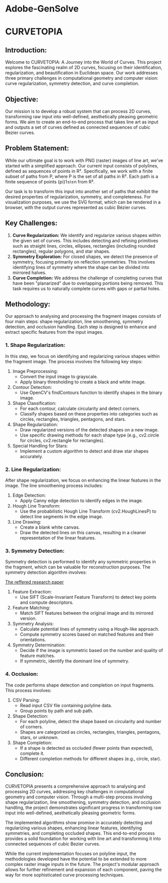 # Adobe-GenSolve

<h1>CURVETOPIA</h1>

<h2>Introduction:</h2>
<p>Welcome to CURVETOPIA: A Journey into the World of Curves. This project explores the fascinating realm of 2D curves, focusing on their identification, regularization, and beautification in Euclidean space. Our work addresses three primary challenges in computational geometry and computer vision: curve regularization, symmetry detection, and curve completion.</p>



<h2>Objective:</h2>
<p>Our mission is to develop a robust system that can process 2D curves, transforming raw input into well-defined, aesthetically pleasing geometric forms. We aim to create an end-to-end process that takes line art as input and outputs a set of curves defined as connected sequences of cubic Bezier curves.</p>

<h2>Problem Statement:</h2>
<p>While our ultimate goal is to work with PNG (raster) images of line art, we've started with a simplified approach. Our current input consists of polylines, defined as sequences of points in R². Specifically, we work with a finite subset of paths from P, where P is the set of all paths in R². Each path is a finite sequence of points {pi}1≤i≤n from R².</p>

<p>Our task is to transform this input into another set of paths that exhibit the desired properties of regularization, symmetry, and completeness. For visualization purposes, we use the SVG format, which can be rendered in a browser, with the output curves represented as cubic Bézier curves.</p>

<h2>Key Challenges:</h2>
<ol>
  <li><strong>Curve Regularization:</strong> We identify and regularize various shapes within the given set of curves. This includes detecting and refining primitives such as straight lines, circles, ellipses, rectangles (including rounded rectangles), regular polygons, and star shapes.</li>
  <li><strong>Symmetry Exploration:</strong> For closed shapes, we detect the presence of symmetry, focusing primarily on reflection symmetries. This involves identifying lines of symmetry where the shape can be divided into mirrored halves.</li>
  <li><strong>Curve Completion:</strong> We address the challenge of completing curves that have been "planarized" due to overlapping portions being removed. This task requires us to naturally complete curves with gaps or partial holes.</li>
</ol>

<h2>Methodology:</h2>
<p>Our approach to analysing and processing the fragment images consists of four main steps: shape regularization, line smoothening, symmetry detection, and occlusion handling. Each step is designed to enhance and extract specific features from the input images.</p>

<h3>1. Shape Regularization:</h3>
<p>In this step, we focus on identifying and regularizing various shapes within the fragment image. The process involves the following key steps:</p>
<ol>
  <li>Image Preprocessing:
    <ul>
      <li>Convert the input image to grayscale.</li>
      <li>Apply binary thresholding to create a black and white image.</li>
    </ul>
  </li>
  <li>Contour Detection:
    <ul>
      <li>Use OpenCV's findContours function to identify shapes in the binary image.</li>
    </ul>
  </li>
  <li>Shape Classification:
    <ul>
      <li>For each contour, calculate circularity and detect corners.</li>
      <li>Classify shapes based on these properties into categories such as circles, rectangles, triangles, pentagons, and stars.</li>
    </ul>
  </li>
  <li>Shape Regularization:
    <ul>
      <li>Draw regularized versions of the detected shapes on a new image.</li>
      <li>Use specific drawing methods for each shape type (e.g., cv2.circle for circles, cv2.rectangle for rectangles).</li>
    </ul>
  </li>
  <li>Special Handling for Stars:
    <ul>
      <li>Implement a custom algorithm to detect and draw star shapes accurately.</li>
    </ul>
  </li>
</ol>

<h3>2. Line Regularization:</h3>
<p>After shape regularization, we focus on enhancing the linear features in the image. The line smoothening process includes:</p>
<ol>
  <li>Edge Detection:
    <ul>
      <li>Apply Canny edge detection to identify edges in the image.</li>
    </ul>
  </li>
  <li>Hough Line Transform:
    <ul>
      <li>Use the probabilistic Hough Line Transform (cv2.HoughLinesP) to detect line segments in the edge image.</li>
    </ul>
  </li>
  <li>Line Drawing:
    <ul>
      <li>Create a blank white canvas.</li>
      <li>Draw the detected lines on this canvas, resulting in a cleaner representation of the linear features.</li>
    </ul>
  </li>
</ol>

<h3>3. Symmetry Detection:</h3>
<p>Symmetry detection is performed to identify any symmetric properties in the fragment, which can be valuable for reconstruction purposes. The symmetry detection algorithm involves:</p>
<a href="http://www.cse.psu.edu/~yul11/CourseFall2006_files/loy_eccv2006.pdf">The reffered research paper</a>
<ol>
  <li>Feature Extraction:
    <ul>
      <li>Use SIFT (Scale-Invariant Feature Transform) to detect key points and compute descriptors.</li>
    </ul>
  </li>
  <li>Feature Matching:
    <ul>
      <li>Match SIFT features between the original image and its mirrored version.</li>
    </ul>
  </li>
  <li>Symmetry Analysis:
    <ul>
      <li>Calculate potential lines of symmetry using a Hough-like approach.</li>
      <li>Compute symmetry scores based on matched features and their orientations.</li>
    </ul>
  </li>
  <li>Symmetry Determination:
    <ul>
      <li>Decide if the image is symmetric based on the number and quality of feature matches.</li>
      <li>If symmetric, identify the dominant line of symmetry.</li>
    </ul>
  </li>
</ol>

<h3>4. Occlusion:</h3>
<p>The code performs shape detection and completion on input fragments. This process involves:</p>
<ol>
  <li>CSV Parsing:
    <ul>
      <li>Read input CSV file containing polyline data.</li>
      <li>Group points by path and sub path.</li>
    </ul>
  </li>
  <li>Shape Detection:
    <ul>
      <li>For each polyline, detect the shape based on circularity and number of corners.</li>
      <li>Shapes are categorized as circles, rectangles, triangles, pentagons, stars, or unknown.</li>
    </ul>
  </li>
  <li>Shape Completion:
    <ul>
      <li>If a shape is detected as occluded (fewer points than expected), complete it.</li>
      <li>Different completion methods for different shapes (e.g., circle, star).</li>
    </ul>
  </li>
</ol>

<h2>Conclusion:</h2>
<p>CURVETOPIA presents a comprehensive approach to analysing and processing 2D curves, addressing key challenges in computational geometry and computer vision. Through a multi-step process involving shape regularization, line smoothening, symmetry detection, and occlusion handling, the project demonstrates significant progress in transforming raw input into well-defined, aesthetically pleasing geometric forms.</p>

<p>The implemented algorithms show promise in accurately detecting and regularizing various shapes, enhancing linear features, identifying symmetries, and completing occluded shapes. This end-to-end process provides a solid foundation for working with line art and transforming it into connected sequences of cubic Bezier curves.</p>

<p>While the current implementation focuses on polyline input, the methodologies developed have the potential to be extended to more complex raster image inputs in the future. The project's modular approach allows for further refinement and expansion of each component, paving the way for more sophisticated curve processing techniques.</p>
